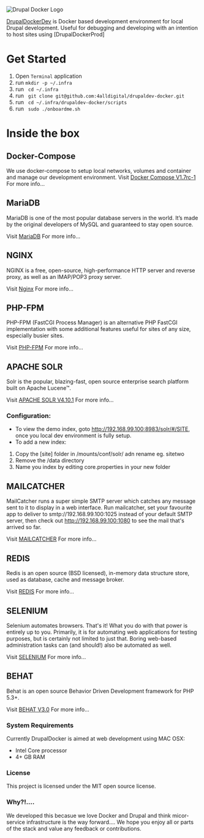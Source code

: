 ![Drupal Docker Logo](https://raw.githubusercontent.com/4alldigital/drupaldev-docker/master/docs/images/drupal-docker-logo-monochrome.png)

[DrupalDockerDev](http://www.4alldigital.io/drupaldocker) is Docker based development environment for local Drupal development. Useful for debugging and developing with an intention to host sites using [DrupalDockerProd]

# Get Started

  1. Open `Terminal` application
  2. run ```mkdir -p ~/.infra```
  3. run ``` cd ~/.infra```
  4. run ``` git clone git@github.com:4alldigital/drupaldev-docker.git```
  5. run ``` cd ~/.infra/drupaldev-docker/scripts```
  6. run ``` sudo ./onboardme.sh```

# Inside the box

## Docker-Compose
We use docker-compose to setup local networks, volumes and container and manage our development environment.
Visit [Docker Compose V1.7rc-1](https://docs.docker.com/compose/) For more info...

## MariaDB
MariaDB is one of the most popular database servers in the world. It’s made by the original developers of MySQL and guaranteed to stay open source.

Visit [MariaDB](https://mariadb.org) For more info...

## NGINX
NGINX is a free, open-source, high-performance HTTP server and reverse proxy, as well as an IMAP/POP3 proxy server.

Visit [Nginx](https://www.nginx.com/resources/wiki/) For more info...

## PHP-FPM
PHP-FPM (FastCGI Process Manager) is an alternative PHP FastCGI implementation with some additional features useful for sites of any size, especially busier sites.

Visit [PHP-FPM](http://php-fpm.org) For more info...

## APACHE SOLR
Solr is the popular, blazing-fast, open source enterprise search platform built on Apache Lucene™.

Visit [APACHE SOLR V4.10.1](http://lucene.apache.org/solr/) For more info...

### Configuration:
 - To view the demo index, goto http://192.168.99.100:8983/solr/#/SITE, once you local dev environment is fully setup.
 - To add a new index:
 1. Copy the [site] folder in /mounts/conf/solr/ adn rename eg. sitetwo
 2. Remove the /data directory
 3. Name you index by editing core.properties in your new folder

## MAILCATCHER
MailCatcher runs a super simple SMTP server which catches any message sent to it to display in a web interface. Run mailcatcher, set your favourite app to deliver to smtp://192.168.99.100:1025 instead of your default SMTP server, then check out http://192.168.99.100:1080 to see the mail that's arrived so far.

Visit [MAILCATCHER](https://mailcatcher.me) For more info...

## REDIS
Redis is an open source (BSD licensed), in-memory data structure store, used as database, cache and message broker.

Visit [REDIS](http://redis.io) For more info...

## SELENIUM
Selenium automates browsers. That's it! What you do with that power is entirely up to you. Primarily, it is for automating web applications for testing purposes, but is certainly not limited to just that. Boring web-based administration tasks can (and should!) also be automated as well.

Visit [SELENIUM](http://www.seleniumhq.org) For more info...

## BEHAT
Behat is an open source Behavior Driven Development framework for PHP 5.3+.

Visit [BEHAT V3.0](http://docs.behat.org/en/v3.0/) For more info...



### System Requirements

Currently DrupalDocker is aimed at web development using MAC OSX:
  - Intel Core processor
  - 4+ GB RAM

### License

This project is licensed under the MIT open source license.

### Why?!....

We developed this becasue we love Docker and Drupal and think micor-service infrastructure is the way forward....  We hope you enjoy all or parts of the stack and value any feedback or contributions.
